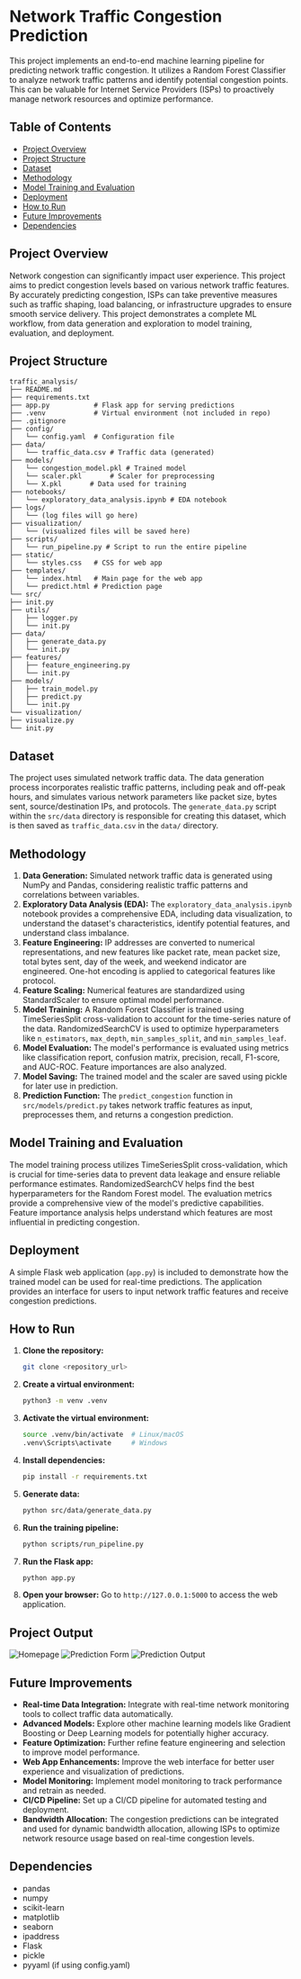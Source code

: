 # Network Traffic Congestion Prediction

This project implements an end-to-end machine learning pipeline for predicting network traffic congestion.  It utilizes a Random Forest Classifier to analyze network traffic patterns and identify potential congestion points. This can be valuable for Internet Service Providers (ISPs) to proactively manage network resources and optimize performance.

## Table of Contents

- [Project Overview](#project-overview)
- [Project Structure](#project-structure)
- [Dataset](#dataset)
- [Methodology](#methodology)
- [Model Training and Evaluation](#model-training-and-evaluation)
- [Deployment](#deployment)
- [How to Run](#how-to-run)
- [Future Improvements](#future-improvements)
- [Dependencies](#dependencies)

## Project Overview

Network congestion can significantly impact user experience. This project aims to predict congestion levels based on various network traffic features. By accurately predicting congestion, ISPs can take preventive measures such as traffic shaping, load balancing, or infrastructure upgrades to ensure smooth service delivery. This project demonstrates a complete ML workflow, from data generation and exploration to model training, evaluation, and deployment.

## Project Structure

```
traffic_analysis/
├── README.md
├── requirements.txt
├── app.py           # Flask app for serving predictions
├── .venv            # Virtual environment (not included in repo)
├── .gitignore
├── config/
│   └── config.yaml  # Configuration file
├── data/
│   └── traffic_data.csv # Traffic data (generated)
├── models/
│   └── congestion_model.pkl # Trained model
│   └── scaler.pkl       # Scaler for preprocessing
│   └── X.pkl       # Data used for training
├── notebooks/
│   └── exploratory_data_analysis.ipynb # EDA notebook
├── logs/
│   └── (log files will go here)
├── visualization/
│   └── (visualized files will be saved here)
├── scripts/
│   └── run_pipeline.py # Script to run the entire pipeline
├── static/
│   └── styles.css   # CSS for web app
├── templates/
│   └── index.html   # Main page for the web app
│   └── predict.html # Prediction page
└── src/
├── init.py
├── utils/
│   ├── logger.py
│   └── init.py
├── data/
│   ├── generate_data.py
│   └── init.py
├── features/
│   ├── feature_engineering.py
│   └── init.py
├── models/
│   ├── train_model.py
│   ├── predict.py
│   └── init.py
└── visualization/
├── visualize.py
└── init.py
```

## Dataset

The project uses simulated network traffic data.  The data generation process incorporates realistic traffic patterns, including peak and off-peak hours, and simulates various network parameters like packet size, bytes sent, source/destination IPs, and protocols.  The `generate_data.py` script within the `src/data` directory is responsible for creating this dataset, which is then saved as `traffic_data.csv` in the `data/` directory.

## Methodology

1.  **Data Generation:** Simulated network traffic data is generated using NumPy and Pandas, considering realistic traffic patterns and correlations between variables.
2.  **Exploratory Data Analysis (EDA):**  The `exploratory_data_analysis.ipynb` notebook provides a comprehensive EDA, including data visualization, to understand the dataset's characteristics, identify potential features, and understand class imbalance.
3.  **Feature Engineering:**  IP addresses are converted to numerical representations, and new features like packet rate, mean packet size, total bytes sent, day of the week, and weekend indicator are engineered. One-hot encoding is applied to categorical features like protocol.
4.  **Feature Scaling:** Numerical features are standardized using StandardScaler to ensure optimal model performance.
5.  **Model Training:** A Random Forest Classifier is trained using TimeSeriesSplit cross-validation to account for the time-series nature of the data. RandomizedSearchCV is used to optimize hyperparameters like `n_estimators`, `max_depth`, `min_samples_split`, and `min_samples_leaf`.
6.  **Model Evaluation:** The model's performance is evaluated using metrics like classification report, confusion matrix, precision, recall, F1-score, and AUC-ROC. Feature importances are also analyzed.
7.  **Model Saving:** The trained model and the scaler are saved using pickle for later use in prediction.
8.  **Prediction Function:** The `predict_congestion` function in `src/models/predict.py` takes network traffic features as input, preprocesses them, and returns a congestion prediction.

## Model Training and Evaluation

The model training process utilizes TimeSeriesSplit cross-validation, which is crucial for time-series data to prevent data leakage and ensure reliable performance estimates. RandomizedSearchCV helps find the best hyperparameters for the Random Forest model. The evaluation metrics provide a comprehensive view of the model's predictive capabilities. Feature importance analysis helps understand which features are most influential in predicting congestion.

## Deployment

A simple Flask web application (`app.py`) is included to demonstrate how the trained model can be used for real-time predictions. The application provides an interface for users to input network traffic features and receive congestion predictions.

## How to Run

1.  **Clone the repository:**
    ```bash
    git clone <repository_url>
    ```
2.  **Create a virtual environment:**
    ```bash
    python3 -m venv .venv
    ```
3.  **Activate the virtual environment:**
    ```bash
    source .venv/bin/activate  # Linux/macOS
    .venv\Scripts\activate     # Windows
    ```
4.  **Install dependencies:**
    ```bash
    pip install -r requirements.txt
    ```
5.  **Generate data:**
    ```bash
    python src/data/generate_data.py
    ```
6.  **Run the training pipeline:**
    ```bash
    python scripts/run_pipeline.py
    ```
7.  **Run the Flask app:**
    ```bash
    python app.py
    ```
8.  **Open your browser:** Go to `http://127.0.0.1:5000` to access the web application.

## Project Output

![Homepage](image.png)
![Prediction Form](image-1.png)
![Prediction Output](image-2.png)

## Future Improvements

-   **Real-time Data Integration:** Integrate with real-time network monitoring tools to collect traffic data automatically.
-   **Advanced Models:** Explore other machine learning models like Gradient Boosting or Deep Learning models for potentially higher accuracy.
-   **Feature Optimization:** Further refine feature engineering and selection to improve model performance.
-   **Web App Enhancements:**  Improve the web interface for better user experience and visualization of predictions.
-   **Model Monitoring:** Implement model monitoring to track performance and retrain as needed.
-   **CI/CD Pipeline:** Set up a CI/CD pipeline for automated testing and deployment.
-   **Bandwidth Allocation:** The congestion predictions can be integrated and used for dynamic bandwidth allocation, allowing ISPs to optimize network resource usage based on real-time congestion levels.

## Dependencies

-   pandas
-   numpy
-   scikit-learn
-   matplotlib
-   seaborn
-   ipaddress
-   Flask
-   pickle
-   pyyaml (if using config.yaml)